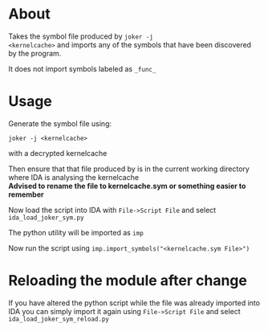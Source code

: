 About
=====
Takes the symbol file produced by <code>joker -j &lt;kernelcache&gt;</code> and imports any of the symbols that have been discovered by the program.

It does not import symbols labeled as <code>&#95;func&#95;</code>

Usage
=====
Generate the symbol file using:
<pre><code>joker -j &lt;kernelcache&gt;</code></pre>
with a decrypted kernelcache

Then ensure that that file produced by is in the current working directory where IDA is analysing the kernelcache
<br><b>Advised to rename the file to kernelcache.sym or something easier to remember</b>

Now load the script into IDA with <code>File->Script File</code> and select <code>ida_load_joker_sym.py</code>

The python utility will be imported as <code>imp</code>

Now run the script using <code>imp.import_symbols("&lt;kernelcache.sym File&gt;")</code>

Reloading the module after change
=================================
If you have altered the python script while the file was already imported into IDA you can simply import it again using <code>File->Script File</code> and select <code>ida_load_joker_sym_reload.py</code>
